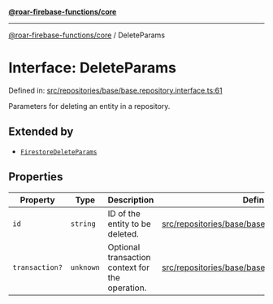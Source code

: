 [**@roar-firebase-functions/core**](../README.md)

---

[@roar-firebase-functions/core](../README.md) / DeleteParams

# Interface: DeleteParams

Defined in: [src/repositories/base/base.repository.interface.ts:61](src/src/repositories/base/base.repository.interface.ts#61)

Parameters for deleting an entity in a repository.

## Extended by

- [`FirestoreDeleteParams`](FirestoreDeleteParams.md)

## Properties

| Property                                | Type      | Description                                     | Defined in                                                                                                         |
| --------------------------------------- | --------- | ----------------------------------------------- | ------------------------------------------------------------------------------------------------------------------ |
| <a id="id"></a> `id`                    | `string`  | ID of the entity to be deleted.                 | [src/repositories/base/base.repository.interface.ts:63](src/src/repositories/base/base.repository.interface.ts#63) |
| <a id="transaction"></a> `transaction?` | `unknown` | Optional transaction context for the operation. | [src/repositories/base/base.repository.interface.ts:66](src/src/repositories/base/base.repository.interface.ts#66) |
